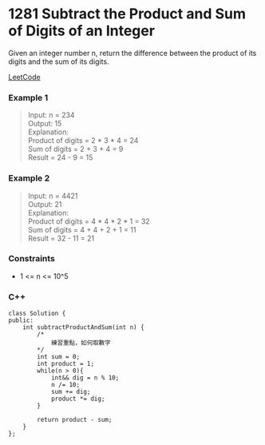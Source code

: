 # 1281 Subtract the Product and Sum of Digits of an Integer

Given an integer number n, return the difference between the product of its digits and the sum of its digits.

[LeetCode](https://leetcode.cn/problems/subtract-the-product-and-sum-of-digits-of-an-integer/)

### Example 1

>Input: n = 234  
Output: 15   
Explanation:   
Product of digits = 2 * 3 * 4 = 24   
Sum of digits = 2 + 3 + 4 = 9   
Result = 24 - 9 = 15  

### Example 2

>Input: n = 4421  
Output: 21  
Explanation:   
Product of digits = 4 * 4 * 2 * 1 = 32   
Sum of digits = 4 + 4 + 2 + 1 = 11   
Result = 32 - 11 = 21  
 

### Constraints

* 1 <= n <= 10^5

### C++ 

```
class Solution {
public:
    int subtractProductAndSum(int n) {
        /*
            練習重點，如何取數字
        */
        int sum = 0;
        int product = 1;
        while(n > 0){
            int&& dig = n % 10;
            n /= 10;
            sum += dig;
            product *= dig;
        }

        return product - sum;
    }
};
```